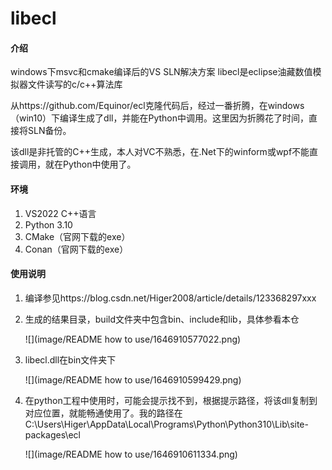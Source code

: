 # libecl

#### 介绍

windows下msvc和cmake编译后的VS SLN解决方案
libecl是eclipse油藏数值模拟器文件读写的c/c++算法库

从https://github.com/Equinor/ecl克隆代码后，经过一番折腾，在windows（win10）下编译生成了dll，并能在Python中调用。这里因为折腾花了时间，直接将SLN备份。

该dll是非托管的C++生成，本人对VC不熟悉，在.Net下的winform或wpf不能直接调用，就在Python中使用了。

#### 环境

1. VS2022  C++语言
2. Python 3.10
3. CMake（官网下载的exe）
4. Conan（官网下载的exe）

#### 使用说明

1. 编译参见https://blog.csdn.net/Higer2008/article/details/123368297xxx
2. 生成的结果目录，build文件夹中包含bin、include和lib，具体参看本仓

   ![](image/README how to use/1646910577022.png)
3. libecl.dll在bin文件夹下

   ![](image/README how to use/1646910599429.png)
4. 在python工程中使用时，可能会提示找不到，根据提示路径，将该dll复制到对应位置，就能畅通使用了。我的路径在C:\Users\\Higer\AppData\Local\Programs\Python\Python310\Lib\site-packages\ecl

   ![](image/README how to use/1646910611334.png)
